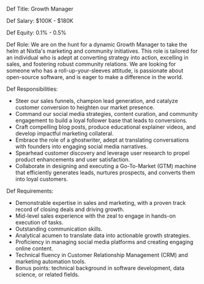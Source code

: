 <!-- Follow this specs to define a Job
{Def Title}
{Def Salary}
{Def Equity}
{Def Role}
{Def Responsibilities}
{Def Requirements}
-->
Def Title: Growth Manager

Def Salary:
$100K - $180K

Def Equity:
0.1% - 0.5%

Def Role:
We are on the hunt for a dynamic Growth  Manager to take the helm at Nixtla's marketing and community initiatives. This role is tailored for an individual who is adept at converting strategy into action, excelling in sales, and fostering robust community relations. We are looking for someone who has a roll-up-your-sleeves attitude, is passionate about open-source software, and is eager to make a difference in the world.

Def Responsibilities:
- Steer our sales funnels, champion lead generation, and catalyze customer conversion to heighten our market presence.
- Command our social media strategies, content curation, and community engagement to build a loyal follower base that leads to conversions.
- Craft compelling blog posts, produce educational explainer videos, and develop impactful marketing collateral.
- Embrace the role of a ghostwriter, adept at translating conversations with founders into engaging social media narratives.
- Spearhead customer discovery and leverage user research to propel product enhancements and user satisfaction.
- Collaborate in designing and executing a Go-To-Market (GTM) machine that efficiently generates leads, nurtures prospects, and converts them into loyal customers.

Def Requirements:
- Demonstrable expertise in sales and marketing, with a proven track record of closing deals and driving growth.
- Mid-level sales experience with the zeal to engage in hands-on execution of tasks.
- Outstanding communication skills.
- Analytical acumen to translate data into actionable growth strategies.
- Proficiency in managing social media platforms and creating engaging online content.
- Technical fluency in Customer Relationship Management (CRM) and marketing automation tools.
- Bonus points: technical background in software development, data science, or related fields.